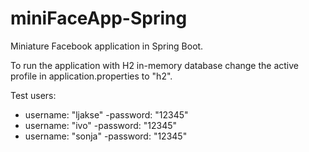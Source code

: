 # miniFaceApp-Spring
Miniature Facebook application in Spring Boot.

To run the application with H2 in-memory database change the active profile in application.properties to "h2".

Test users: 
  - username: "ljakse" -password: "12345"
  - username: "ivo" -password: "12345"
  - username: "sonja" -password: "12345"
